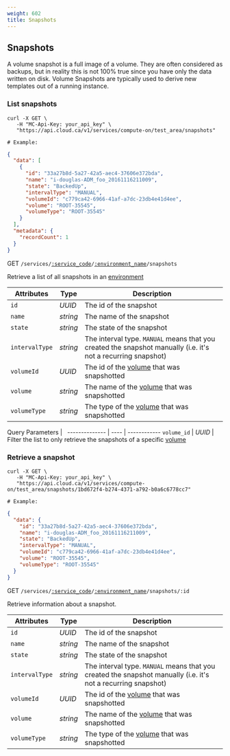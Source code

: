 ```yaml
---
weight: 602
title: Snapshots
---
```


## Snapshots

 A volume snapshot is a full image of a volume. They are often considered as backups, but in reality this is not 100% true since you have only the data written on disk. Volume Snapshots are typically used to derive new templates out of a running instance.

<!-------------------- LIST SNAPSHOTS -------------------->

### List snapshots

```shell
curl -X GET \
   -H "MC-Api-Key: your_api_key" \
   "https://api.cloud.ca/v1/services/compute-on/test_area/snapshots"

# Example:
```
```json
{
  "data": [
    {
      "id": "33a27b8d-5a27-42a5-aec4-37606e372bda",
      "name": "i-douglas-ADM_foo_20161116211009",
      "state": "BackedUp",
      "intervalType": "MANUAL",
      "volumeId": "c779ca42-6966-41af-a7dc-23db4e41d4ee",
      "volume": "ROOT-35545",
      "volumeType": "ROOT-35545"
    }
  ],
  "metadata": {
    "recordCount": 1
  }
}
```

<span class="method">GET</span> <code>/services/<a href="#service-connections">:service_code</a>/<a href="#environments">:environment_name</a>/snapshots</code>

Retrieve a list of all snapshots in an [environment](#environments)

Attributes | Type | Description
-------------- | ---- | ------------
`id` | *UUID* | The id of the snapshot
`name` | *string* | The name of the snapshot
`state` | *string* | The state of the snapshot
`intervalType` | *string* | The interval type. `MANUAL` means that you created the snapshot manually (i.e. it's not a recurring snapshot)
`volumeId` | *UUID* | The id of the [volume](#volumes) that was snapshotted
`volume` | *string* | The name of the [volume](#volumes) that was snapshotted
`volumeType` | *string* | The type of the [volume](#volumes) that was snapshotted

Query Parameters | &nbsp;
-------------- | ---- | ------------
`volume_id` | *UUID* | Filter the list to only retrieve the snapshots of a specific [volume](#volumes)

<!-------------------- RETRIEVE A SNAPSHOT -------------------->

### Retrieve a snapshot

```shell
curl -X GET \
   -H "MC-Api-Key: your_api_key" \
   "https://api.cloud.ca/v1/services/compute-on/test_area/snapshots/1bd672f4-b274-4371-a792-b0a6c6778cc7"

# Example:
```
```json
{
  "data": {
    "id": "33a27b8d-5a27-42a5-aec4-37606e372bda",
    "name": "i-douglas-ADM_foo_20161116211009",
    "state": "BackedUp",
    "intervalType": "MANUAL",
    "volumeId": "c779ca42-6966-41af-a7dc-23db4e41d4ee",
    "volume": "ROOT-35545",
    "volumeType": "ROOT-35545"
  }
}
```

<span class="method">GET</span> <code>/services/<a href="#service-connections">:service_code</a>/<a href="#environments">:environment_name</a>/snapshots/:id</code>

Retrieve information about a snapshot.

Attributes | Type | Description
-------------- | ---- | ------------
`id` | *UUID* | The id of the snapshot
`name` | *string* | The name of the snapshot
`state` | *string* | The state of the snapshot
`intervalType` | *string* | The interval type. `MANUAL` means that you created the snapshot manually (i.e. it's not a recurring snapshot)
`volumeId` | *UUID* | The id of the [volume](#volumes) that was snapshotted
`volume` | *string* | The name of the [volume](#volumes) that was snapshotted
`volumeType` | *string* | The type of the [volume](#volumes) that was snapshotted
